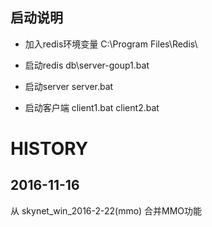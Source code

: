 

启动说明
--------------------

 - 加入redis环境变量
C:\Program Files\Redis\

- 启动redis
db\server-goup1.bat

- 启动server
server.bat

- 启动客户端
client1.bat
client2.bat

# HISTORY

2016-11-16
-----------
从 skynet_win_2016-2-22(mmo) 合并MMO功能
